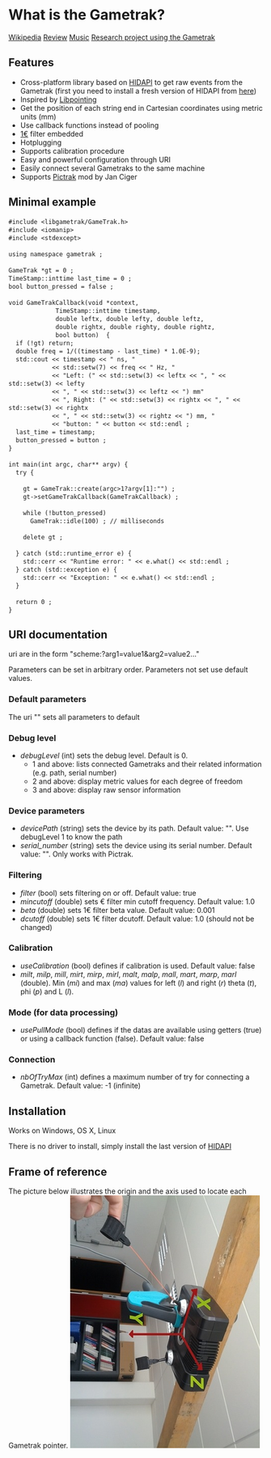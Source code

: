 # What is the Gametrak?
[Wikipedia](http://en.wikipedia.org/wiki/Gametrak) [Review](http://cb.nowan.net/blog/2006/09/25/gametrak-a-first-impression/) [Music](http://www.youtube.com/watch?v=HFfR_9Wczjc) [Research project using the Gametrak](http://www.youtube.com/watch?v=ZxJD9DXDB1E)

## Features
* Cross-platform library based on [HIDAPI](http://www.signal11.us/oss/hidapi/) to get raw events from the Gametrak (first you need to install a fresh version of HIDAPI from [here](https://github.com/signal11/hidapi))
* Inspired by [Libpointing](http://www.libpointing.org/)
* Get the position of each string end in Cartesian coordinates using metric units (mm)
* Use callback functions instead of pooling
* [1€](http://cristal.univ-lille.fr/~casiez/1euro/) filter embedded
* Hotplugging
* Supports calibration procedure
* Easy and powerful configuration through URI
* Easily connect several Gametraks to the same machine
* Supports [Pictrak](http://janoc.rd-h.com/archives/129) mod by Jan Ciger

## Minimal example
```
#include <libgametrak/GameTrak.h>
#include <iomanip>
#include <stdexcept>

using namespace gametrak ;

GameTrak *gt = 0 ;
TimeStamp::inttime last_time = 0 ;
bool button_pressed = false ;

void GameTrakCallback(void *context, 
             TimeStamp::inttime timestamp, 
             double leftx, double lefty, double leftz,
             double rightx, double righty, double rightz,
             bool button)  {
  if (!gt) return;
  double freq = 1/((timestamp - last_time) * 1.0E-9);
  std::cout << timestamp << " ns, " 
            << std::setw(7) << freq << " Hz, "
            << "Left: (" << std::setw(3) << leftx << ", " << std::setw(3) << lefty 
            << ", " << std::setw(3) << leftz << ") mm"
            << ", Right: (" << std::setw(3) << rightx << ", " << std::setw(3) << rightx
            << ", " << std::setw(3) << rightz << ") mm, "
            << "button: " << button << std::endl ;
  last_time = timestamp;
  button_pressed = button ;
}

int main(int argc, char** argv) {
  try {

    gt = GameTrak::create(argc>1?argv[1]:"") ;
    gt->setGameTrakCallback(GameTrakCallback) ;

    while (!button_pressed)
      GameTrak::idle(100) ; // milliseconds

    delete gt ;

  } catch (std::runtime_error e) {
    std::cerr << "Runtime error: " << e.what() << std::endl ;
  } catch (std::exception e) {
    std::cerr << "Exception: " << e.what() << std::endl ;
  }

  return 0 ;
}
```
## URI documentation

uri are in the form "scheme:?arg1=value1&arg2=value2..."

Parameters can be set in arbitrary order. Parameters not set use default values.

### Default parameters
The uri "" sets all parameters to default

### Debug level
  * *debugLevel* (int) sets the debug level. Default is 0.
    * 1 and above: lists connected Gametraks and their related information (e.g. path, serial number) 
    * 2 and above: display metric values for each degree of freedom
    * 3 and above: display raw sensor information 

### Device parameters
  * *devicePath* (string) sets the device by its path. Default value: "". Use debugLevel 1 to know the path
  * *serial_number* (string) sets the device using its serial number. Default value: "". Only works with Pictrak.

### Filtering
  * *filter* (bool) sets filtering on or off. Default value: true
  * *mincutoff* (double) sets € filter min cutoff frequency. Default value: 1.0
  * *beta* (double) sets 1€ filter beta value. Default value: 0.001
  * *dcutoff* (double) sets 1€ filter dcutoff. Default value: 1.0 (should not be changed)

### Calibration
  * *useCalibration* (bool) defines if calibration is used. Default value: false
  * *milt*, *milp*, *mill*, *mirt*, *mirp*, *mirl*, *malt*, *malp*, *mall*, *mart*, *marp*, *marl* (double). Min (*mi*) and max (*ma*) values for left (*l*) and right (*r*) theta (*t*), phi (*p*) and L (*l*).

### Mode (for data processing)
  * *usePullMode* (bool) defines if the datas are available using getters (true) or using a callback function (false). Default value: false

### Connection
  * *nbOfTryMax* (int) defines a maximum number of try for connecting a Gametrak. Default value: -1 (infinite)

## Installation
Works on Windows, OS X, Linux

There is no driver to install, simply install the last version of [HIDAPI](https://github.com/signal11/hidapi)

## Frame of reference
The picture below illustrates the origin and the axis used to locate each Gametrak pointer. 
![Gametrak frame of reference](https://raw.githubusercontent.com/casiez/libgametrak/master/Doc/gametrak_axes.jpg)
